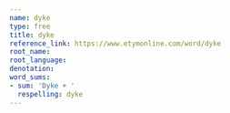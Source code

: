 ```yaml
---
name: dyke
type: free
title: dyke
reference_link: https://www.etymonline.com/word/dyke
root_name: 
root_language: 
denotation: 
word_sums:
- sum: 'Dyke + '
  respelling: dyke
---
```

